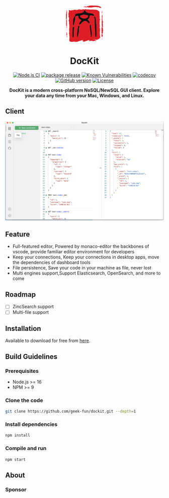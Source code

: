 <div align="center">
<a href="https://github.com/geek-fun/dockit"><img src="public/dockit.png" width="120"/></a>
</div>
<h1 align="center">DocKit</h1>
<div align="center">


[![Node.js CI](https://github.com/geek-fun/dockit/actions/workflows/node.yml/badge.svg)](https://github.com/geek-fun/dockit/actions/workflows/node.yml)
[![package release](https://github.com/geek-fun/dockit/actions/workflows/release.yml/badge.svg)](https://github.com/geek-fun/dockit/actions/workflows/release.yml)
[![Known Vulnerabilities](https://snyk.io/test/github/geek-fun/dockit/badge.svg)](https://snyk.io/test/github/geek-fun/dockit)
[![codecov](https://codecov.io/gh/geek-fun/dockit/branch/master/graph/badge.svg?token=GqlkEVgMvR)](https://codecov.io/gh/geek-fun/dockit)
[![GitHub version](https://badge.fury.io/gh/geek-fun%2Fdockit.svg)](https://badge.fury.io/gh/geek-fun%2Fdockit)
[![License](https://img.shields.io/badge/License-Apache_2.0-blue.svg)](https://opensource.org/licenses/Apache-2.0)


<strong>DocKit is a modern cross-platform NoSQL/NewSQL GUI client. Explore your data any time from your Mac, Windows, and
Linux.</strong>
</div>

## Client
![client UI](public/client-ui.png)

## Feature

* Full-featured editor, Powered by monaco-editor the backbones of vscode, provide familiar editor environment for developers
* Keep your connections, Keep your connections in desktop apps, move the dependencies of dashboard tools
* File persistence, Save your code in your machine as file, never lost
* Multi engines support,Support Elasticsearch, OpenSearch, and more to come
## Roadmap

- [ ] ZincSearch support
- [ ] Multi-file support

## Installation

Available to download for free from [here](https://github.com/geek-fun/dockit/releases).

## Build Guidelines

### Prerequisites

* Node.js >= 16
* NPM >= 9

### Clone the code

```bash
git clone https://github.com/geek-fun/dockit.git --depth=1
```

### Install dependencies

```bash
npm install
```

### Compile and run

```bash
npm start
```
## About

### Sponsor
